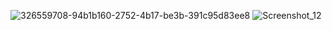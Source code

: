 ![326559708-94b1b160-2752-4b17-be3b-391c95d83ee8](https://github.com/MrAntonio7/PacMan3D_Unity_PatrolVersion/assets/25661306/8abbc973-e6de-42fb-9fdd-89d9c3ef0e88)
![Screenshot_12](https://github.com/MrAntonio7/PacMan3D_Unity_PatrolVersion/assets/25661306/1444df2c-1d22-4c06-a39b-0c95646415a2)
